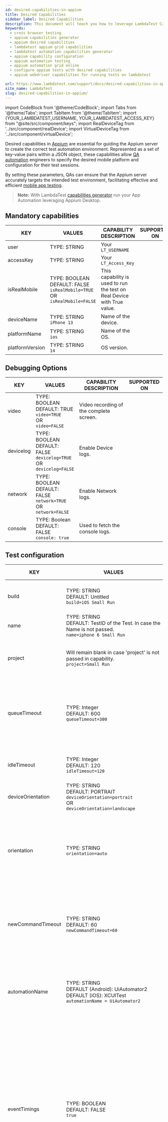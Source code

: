 ```yaml
---
id: desired-capabilities-in-appium
title: Desired Capabilities 
sidebar_label: Desired Capabilities
description: This document will teach you how to leverage LambdaTest Capability Generator to easily for declaring desired capabilities in Appium to run your App Automation leveraging Appium Desktop.
keywords:
  - cross browser testing
  - appium capabilities generator
  - appium desired capabilities
  - lambdatest appium grid capabilities
  - lambdatest automation capabilities generator
  - appium capability configuration
  - appium automation testing
  - appium automation grid online
  - configure appium tests with desired capabilities
  - appium webdriver capabilities for running tests on lambdatest

url: https://www.lambdatest.com/support/docs/desired-capabilities-in-appium/
site_name: LambdaTest
slug: desired-capabilities-in-appium/
---
```


import CodeBlock from '@theme/CodeBlock';
import Tabs from '@theme/Tabs';
import TabItem from '@theme/TabItem';
import {YOUR_LAMBDATEST_USERNAME, YOUR_LAMBDATEST_ACCESS_KEY} from "@site/src/component/keys";
import RealDeviceTag from '../src/component/realDevice';
import VirtualDeviceTag from '../src/component/virtualDevice';

<script type="application/ld+json"
      dangerouslySetInnerHTML={{ __html: JSON.stringify({
       "@context": "https://schema.org",
        "@type": "BreadcrumbList",
        "itemListElement": [{
          "@type": "ListItem",
          "position": 1,
          "name": "Home",
          "item": "https://www.lambdatest.com"
        },{
          "@type": "ListItem",
          "position": 2,
          "name": "Support",
          "item": "https://www.lambdatest.com/support/docs/"
        },{
          "@type": "ListItem",
          "position": 3,
          "name": "Desired Capabilities In appium",
          "item": "https://www.lambdatest.com/support/docs/desired-capabilities-in-appium/"
        }]
      })
    }}
></script>
Desired capabilities in [Appium](https://www.lambdatest.com/appium) are essential for guiding the Appium server to create the correct test automation environment. Represented as a set of key-value pairs within a JSON object, these capabilities allow [QA automation](https://www.lambdatest.com/blog/qa-automation/) engineers to specify the desired mobile platform and configuration for their test sessions. 

By setting these parameters, QAs can ensure that the Appium server accurately targets the intended test environment, facilitating effective and efficient [mobile app testing](https://www.lambdatest.com/mobile-app-testing). 

> **Note:** With LambdaTest [capabilities generator](https://www.lambdatest.com/capabilities-generator/) run your App Automation leveraging Appium Desktop.

<div class="desired-capabilities-page">

## Mandatory capabilities
| KEY | VALUES | CAPABILITY DESCRIPTION | SUPPORTED ON |
|-----|------- | ---------------------- |--------------|
| user | TYPE: STRING | Your `LT_USERNAME` | <VirtualDeviceTag value="Virtual-Device" />  <RealDeviceTag value="Real-Device" /> |
| accessKey | TYPE: STRING | Your `LT_Access_Key`| <VirtualDeviceTag value="Virtual Device" />  <RealDeviceTag value="Real Device" /> |
| isRealMobile | TYPE: BOOLEAN <br/>DEFAULT: FALSE<br/>`isRealMobile=TRUE` <br/>OR<br/>`isRealMobile=FALSE` | This capability is used to run the test on Real Device  with True value. | <VirtualDeviceTag value="Real Device" /> <VirtualDeviceTag value="Virtual Device" /> |
| deviceName | TYPE: STRING <br/> `iPhone 13` | Name of the device. | <VirtualDeviceTag value="Real Device" /> <VirtualDeviceTag value="Virtual Device" /> |
| platformName | TYPE: STRING <br/> `ios` | Name of the OS. | <VirtualDeviceTag value="Real Device" /> <VirtualDeviceTag value="Virtual Device" /> |
| platformVersion    | TYPE: STRING <br/> `14` | OS version. | <VirtualDeviceTag value="Real Device" /> <VirtualDeviceTag value="Virtual Device" /> |

## Debugging Options
| KEY | VALUES | CAPABILITY DESCRIPTION | SUPPORTED ON |
|-----|--------| -----------------------|--------------|
| video | TYPE: BOOLEAN <br/> DEFAULT: TRUE <br/> `video=TRUE` <br/> OR <br/> `video=FALSE` | Video recording of the complete screen. | <VirtualDeviceTag value="Virtual Device" />  <RealDeviceTag value="Real Device" /> |
| devicelog | TYPE: BOOLEAN <br/> DEFAULT: FALSE <br/> `devicelog=TRUE` <br/> OR <br/> `devicelog=FALSE` | Enable Device logs. | <VirtualDeviceTag value="Virtual Device" />  <RealDeviceTag value="Real Device" /> |
| network | TYPE: BOOLEAN <br/> DEFAULT: FALSE <br/> `network=TRUE` <br/> OR <br/> `network=FALSE` | Enable Network logs. | <VirtualDeviceTag value="Virtual Device" />  <RealDeviceTag value="Real Device" /> |
| console | TYPE: Boolean<br/> DEFAULT: FALSE <br/>`console: true` | Used to fetch the console logs.| <VirtualDeviceTag value="Virtual Device" />  <RealDeviceTag value="Real Device" /> |

## Test configuration
| KEY | VALUES | CAPABILITY DESCRIPTION | SUPPORTED ON |
|-----|--------| -----------------------|--------------|
| build | TYPE: STRING <br/> DEFAULT: Untitled <br/> `build=iOS Small Run` | You can group your tests like a job containing multiple tests. | <VirtualDeviceTag value="Virtual Device" />  <RealDeviceTag value="Real Device" /> |
| name | TYPE: STRING <br/> DEFAULT: TestID of the Test. In case the Name is not passed. <br/> `name=iphone 6 Small Run` | Name of your test. | <VirtualDeviceTag value="Virtual Device" />  <RealDeviceTag value="Real Device" /> |
| project | Will remain blank in case 'project' is not passed in capability. <br/> `project=Small Run` | You can group your builds like a project containing multiple jobs. | <VirtualDeviceTag value="Virtual Device" />  <RealDeviceTag value="Real Device" /> |
| queueTimeout | TYPE: Integer <br/> DEFAULT: 600 <br/> `queueTimeout=300` | This capability can be used to modify the Queue timeout value within a range. queueTimeout Range : 300-900. | <VirtualDeviceTag value="Virtual Device" />  <RealDeviceTag value="Real Device" /> |
| idleTimeout | TYPE: Integer <br/> DEFAULT: 120 <br/> `idleTimeout=120` | This capability can be used to modify the timeout value. | <VirtualDeviceTag value="Virtual Device" />  <RealDeviceTag value="Real Device" /> |
| deviceOrientation | TYPE: STRING <br/> DEFAULT: PORTRAIT <br/> `deviceOrientation=portrait` <br/> OR <br/> `deviceOrientation=landscape` | Change the screen orientation of the device. | <VirtualDeviceTag value="Virtual Device" />  <RealDeviceTag value="Real Device" /> |
| orientation | TYPE: STRING <br/> `orientation=auto` | This capability allows the app or browser to automatically adjust its display based on the physical orientation of the device. | <VirtualDeviceTag value="Virtual Device" />  <RealDeviceTag value="Real Device" /> |
| newCommandTimeout | TYPE: STRING <br/> DEFAULT: 60 <br/> `newCommandTimeout=60` | How long (in seconds) Appium will wait for a new command from the client before assuming the client quit and ending the session. | <VirtualDeviceTag value="Virtual Device" />  <RealDeviceTag value="Real Device" /> |
| automationName | TYPE: STRING <br/> DEFAULT (Android): UiAutomator2 <br/> DEFAULT (iOS): XCUITest <br/> `automationName = UiAutomator2` | Choose which automation engine you'd like to use. <br/> Android - `UiAutomator2`, `Flutter`. <br/> iOS - `XCUITest`, `Flutter`. | <VirtualDeviceTag value="Virtual Device" />  <RealDeviceTag value="Real Device" /> |
| eventTimings | TYPE: BOOLEAN <br/> DEFAULT: FALSE <br/> `true` | Enable or disable the reporting of the timings for various Appium-internal events (e.g., the start and end of each command, etc.). To enable, use true. The timings are then reported as events property on response to querying the current session. See the event timing docs for the the structure of this response. | <VirtualDeviceTag value="Virtual Device" />  <RealDeviceTag value="Real Device" /> |
| otherApps | TYPE: ARRAY OF STRINGS <br/> DEFAULT: [ ] or Empty Array <br/> `"otherApps":` <br/> `["lt://APP1002211081648217405891389",` <br/> `"lt://APP1002211081648217429465823"]` | Accepts a list of App URLs returned after uploading an app on the LambdaTest servers. <br/> Conditions to be satisfied:<br/>1. App should also be passed if "otherApps" is passed.<br/> 2. Length of app URL <br/>array &le; 3.<br/>3. At max 3 other apps can be installed.<br/>4. App should not be present inside 'otherApp' array.<br/>5. No duplicates in ‘otherApp’ array. | <VirtualDeviceTag value="Virtual Device" />  <RealDeviceTag value="Real Device" /> |
| globalHttpProxy | TYPE: BOOLEAN <br/> DEFAULT: FALSE <br/>  globalHttpProxy = true | This is only for Android specific applications and devices. <br/> If the customer’s app requires Proxy to enable Data Transfer that is not possible otherwise, they can reach out to the CS & LT will enable it for them from BE.This is not available for customers directly unless set from BE by LT. | <RealDeviceTag value="Real Device" /> |
| region | TYPE: STRING <br/> DEFAULT: Location of the nearest data center <br/> `region = US` | 1. By default, it picks the location of the nearest data center.<br/>2.  If you would like to change the region of the Data Center manually, you can pass this capability.<br/> 3. Currently, only three regions are supported: Europe - "EU", USA - "US" and Asia-Pacific - "AP" | <VirtualDeviceTag value="Virtual Device" />  <RealDeviceTag value="Real Device" /> |
| waitForIdleTimeout | TYPE: BOOLEAN <br/> `waitForIdleTimeout = 0` | 1. Sets the timeout for waiting for the user interface to go into an idle state before starting a UI Automator action.<br/>2.  It changes the timeout of the configuration in UIAutomator and could help to make interaction speed faster.| <VirtualDeviceTag value="Virtual Device" />  <RealDeviceTag value="Real Device" /> |
| privateCloud | TYPE: BOOLEAN <br/> DEFAULT: FALSE <br/>`privateCloud: True`| If your organization has opted for Private Cloud, then using this flag will fetch the devices from your Private Cloud. <br/> If your organization has not opted for Private Cloud, your test can fail if this capability is passed.| <VirtualDeviceTag value="Virtual Device" />  <RealDeviceTag value="Real Device" /> |
| w3c | TYPE: Boolean<br/> DEFAULT: FALSE <br/>`w3c: true` | Appium will use the W3C webdriver protocol when it's set to true.| <VirtualDeviceTag value="Virtual Device" />  <RealDeviceTag value="Real Device" /> |
| autoLaunch | TYPE: Boolean<br/> DEFAULT: TRUE <br/>`autoLaunch: false`| If the user doesn't pass this, the app will start on boot. Else, it will not open on boot.| <VirtualDeviceTag value="Virtual Device" />  <RealDeviceTag value="Real Device" /> |

### Android
| KEY | VALUES | CAPABILITY DESCRIPTION | SUPPORTED ON |
|-----|--------| -----------------------|--------------|
| playStoreLogin | TYPE: STRINGS OF HASHMAP <br/> DEFAULT: FALSE <br/>`"playStoreLogin":`<br/>`{"email":user@gmail.com","password":"ejndfdfs"}` | The capability is used to login to Play Store on Android devices. <br/> Conditions to be specified: <br/>1. The account should not be using any kind 2 factor authentication, otherwise the test can fail. <br/> 2. The account should not require you to login using a trusted device using popup or OTP. <br/> 3. Since we clean the Device after each session, please make sure you are logging into the account during each session.|  <RealDeviceTag value="Real Device" /> |
| appActivity   | TYPE: String <br/>`com.lambdatest.proverbial/.home`| Launch the activity directly on the device using the App Activity. **Only for Android**.| <VirtualDeviceTag value="Virtual Device" />  <RealDeviceTag value="Real Device" /> |
| appPackage   | TYPE: String <br/>`com.lambdatest.proverbial`| Launch the app directly on the device using the App Package. **Only for Android**.| <VirtualDeviceTag value="Virtual Device" />  <RealDeviceTag value="Real Device" /> |

### iOS
| KEY | VALUES | CAPABILITY DESCRIPTION | SUPPORTED ON |
|-----|--------| -----------------------|--------------|
| resignApp | TYPE: BOOLEAN <br/> DEFAULT: True <br/> `resignApp = true` | 1. By default, if this capability is not passed, your app will be re-signed.<br/> 2. You can pass "false" as a capability to prevent your apps from being re-signed.<br/> 3. This is only for iOS-specific applications and devices |  <RealDeviceTag value="Real Device" /> |
| bundleId | TYPE: String <br/>`com.whatsapp`| Launch the app directly on the device using the Bundle ID. **Only for iOS**.| <VirtualDeviceTag value="Virtual Device" />  <RealDeviceTag value="Real Device" /> |
| autoDismissAlerts | TYPE: BOOLEAN <br/> DEFAULT: False <br/> `autoDismissAlerts=TRUE` <br/> OR <br/> `autoDismissAlerts=FALSE` | Appium capability to Dismiss alerts/popups on iOS Devices. | <VirtualDeviceTag value="Virtual Device" />  <RealDeviceTag value="Real Device" /> |
| autoAcceptAlerts | TYPE: BOOLEAN <br/> DEFAULT: True <br/> `autoAcceptAlerts=TRUE` <br/> OR <br/> `autoAcceptAlerts=FALSE` | Appium capability to Accept alerts/popups on iOS Devices. | <VirtualDeviceTag value="Virtual Device" />  <RealDeviceTag value="Real Device" /> |
| noReset | TYPE: BOOLEAN <br/> DEFAULT: False <br/>`true` | Don't reset app state before this session. See [here](https://appium.readthedocs.io/en/stable/en/writing-running-appium/other/reset-strategies/) for more details.                                                                                                                               | <VirtualDeviceTag value="Virtual Device" />  <RealDeviceTag value="Real Device" /> |
## Real User conditions
| KEY | VALUES | CAPABILITY DESCRIPTION | SUPPORTED ON |
|-----|--------| -----------------------|--------------|
| language | TYPE: STRING <br/> `fr` | Language to set for iOS (XCUITest driver only) and Android. | <VirtualDeviceTag value="Virtual Device" />  <RealDeviceTag value="Real Device" /> |
| locale | TYPE: STRING <br/> `fr_CA, CA` | Locale to set for iOS (XCUITest driver only) and Android. fr_CA format (language code and country name abbreviationfor iOS). CA format (country name abbreviation) for Android.<br/> For more info, [click here.](https://www.lambdatest.com/support/docs/list-of-supported-locales/) | <VirtualDeviceTag value="Virtual Device" />  <RealDeviceTag value="Real Device" /> |
| disableAnimation | TYPE: BOOLEAN <br/> DEFAULT: False <br/>`disableAnimation = true` | Disable all kinds of animations on the complete device [including all applications] that is running the test.| <VirtualDeviceTag value="Virtual Device" />  <RealDeviceTag value="Real Device" /> |
| lambdaMaskCommands | TYPE: Array of Strings <br/> DEFAULT: Empty Array <br/>`["setValues", "setCookies", "getCookies"]` | Used to make sure that the values aren't shown on the device. The text could be a Password.| <VirtualDeviceTag value="Virtual Device" />  <RealDeviceTag value="Real Device" /> |
| timezone | TYPE: String <br/>`timezone=UTC+13:00`<br/>`timezone=UTC-0400` | Used to set the timezone on the device using the UTC Time. <br/>If this capability is not passed, the device will auto update the timezone based on the physical location of the device.| <VirtualDeviceTag value="Virtual Device" />  <RealDeviceTag value="Real Device" /> |
| geoLocation | TYPE: String <br/>`geoLocation=US`<br/>`geoLocation=FR` | Used to change the geolocation of the device to the location provided. <br/> If this capability is not passed, the device will auto update the Geo Location based on the physical location of the device.| <VirtualDeviceTag value="Virtual Device" />  <RealDeviceTag value="Real Device" /> |
| enableImageInjection | TYPE: Boolean<br/> DEFAULT: false <br/>`enableImageInjection: true` | Used to enable the Image Injection for the app. <br/>Must send "media" capability along with this capability.| <VirtualDeviceTag value="Virtual Device" />  <RealDeviceTag value="Real Device" /> |
| media | TYPE: STRING <br/>`media: Path to the image`|Used to provide the media to upload the file to the app for Image Injection. If this capability is not passed, then the no media will be sent to the device. <br/>Must send "enableImageInjection" capability along with this capability.|  <RealDeviceTag value="Real Device" /> |
| enableBluetooth | TYPE: Boolean<br/> DEFAULT: false <br/>`enableBluetooth: true` | Used to enable the bluetooth functionality during the session.|  <RealDeviceTag value="Real Device" /> |
| location | TYPE: HashMap <br/> <br/> Python example: <br/> `location: {"lat": "28.6235192", "long": "77.3662948"}` <br/> <br/> For examples in other languages, please head over to [Capability Generator](https://www.lambdatest.com/capabilities-generator/)  | Used to change the GPS Geolocation of the device to the location provided. <br/> If this capability is not passed, the device will auto update the Geo Location based on the physical location of the device. <br/> It needs to be passed in a HashMap structure with `lat` & `long` being passed separately. | <VirtualDeviceTag value="Virtual Device" />  <RealDeviceTag value="Real Device" /> |


## Device configuration
| KEY | VALUES | CAPABILITY DESCRIPTION | SUPPORTED ON |
|-----|--------| -----------------------|--------------|
| autoGrantPermissions | TYPE: BOOLEAN <br/> `autoGrantPermissions=TRUE` <br/> OR <br/> `autoGrantPermissions=FALSE` | Have Appium automatically determine which permissions your app requires and grant them to the app on install. Defaults to false. If noReset is true, this capability doesn't work. | <VirtualDeviceTag value="Virtual Device" />  <RealDeviceTag value="Real Device" /> |
| proxyUrl  | TYPE: STRING <br/>`proxyUrl: 192.168.1.1:8080`| Used to change the Proxy Address of the device. Data will pass through the specified proxy address. <br/>If this capability is not passed, then there'll be no proxy being added to the device.| <VirtualDeviceTag value="Virtual Device" />  <RealDeviceTag value="Real Device" /> |

## Network configuration
| KEY | VALUES | CAPABILITY DESCRIPTION | SUPPORTED ON |
|-----|--------| -----------------------|--------------|
| tunnel | TYPE: BOOLEAN <br/> `tunnel=TRUE` <br/> OR <br/> `tunnel=FALSE` | To test local applications with LambdaTest.| <VirtualDeviceTag value="Virtual Device" />  <RealDeviceTag value="Real Device" /> |
| tunnelName | TYPE: STRING <br/> `tunnelName=RabbitHole` | Name of the tunnel. | <VirtualDeviceTag value="Virtual Device" />  <RealDeviceTag value="Real Device" /> |
| dedicatedProxy | TYPE: BOOLEAN <br/> `dedicatedProxy=TRUE` <br/> OR <br/> `dedicatedProxy=FALSE` | Dedicated Proxy. | <VirtualDeviceTag value="Virtual Device" />  <RealDeviceTag value="Real Device" /> |
| blockDomains | TYPE: Array of Strings <br/> `"blockDomains": ["www.facebook.com", "www.amazon.com"]  ` | It is used to block the mentioned domains on the device.|  <RealDeviceTag value="Real Device" /> |

</div>

> Got any questions?<br/>
> Please reach out at our <span className="doc\_\_lt" onClick={() => window.openLTChatWidget()}>**24x7 Chat Support**</span> or you could also mail us at [support@lambdatest.com](https://support.lambdatest.com/).

<nav aria-label="breadcrumbs">
  <ul className="breadcrumbs">
    <li className="breadcrumbs__item">
      <a className="breadcrumbs__link" target="_self" href="https://www.lambdatest.com">
        Home
      </a>
    </li>
    <li className="breadcrumbs__item">
      <a className="breadcrumbs__link" target="_self" href="https://www.lambdatest.com/support/docs/">
        Support
      </a>
    </li>
    <li className="breadcrumbs__item breadcrumbs__item--active">
      <span className="breadcrumbs__link">
       Desired Capabilities In Appium
      </span>
    </li>
  </ul>
</nav>
